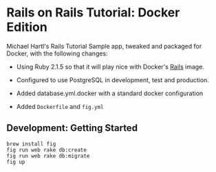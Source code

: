 # Rails on Rails Tutorial: Docker Edition

Michael Hartl's Rails Tutorial Sample app, tweaked and packaged for
Docker, with the following changes:

* Using Ruby 2.1.5 so that it will play nice with Docker's
  [Rails](https://registry.hub.docker.com/_/rails/) image.

* Configured to use PostgreSQL in development, test and production.

* Added database.yml.docker with a standard docker configuration

* Added `Dockerfile` and `fig.yml` 

## Development: Getting Started

    brew install fig
    fig run web rake db:create
    fig run web rake db:migrate
    fig up

